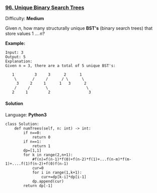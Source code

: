### [96\. Unique Binary Search Trees](https://leetcode.com/problems/unique-binary-search-trees/)

Difficulty: **Medium**


Given _n_, how many structurally unique **BST's** (binary search trees) that store values 1 ... _n_?

**Example:**

```
Input: 3
Output: 5
Explanation:
Given n = 3, there are a total of 5 unique BST's:

   1         3     3      2      1
    \       /     /      / \      \
     3     2     1      1   3      2
    /     /       \                 \
   2     1         2                 3
```


#### Solution

Language: **Python3**

```python3
class Solution:
    def numTrees(self, n: int) -> int:
        if n==0:
            return 0
        if n==1:
            return 1
        dp=[1,1]
        for k in range(2,n+1):
            #f(n)=f(n-1)*f(0)+f(n-2)*f(1)+...f(n-m)*f(m-1)+....f(1)f(n-2)+f(0)f(n-1)
            cur=0
            for i in range(1,k+1):
                cur+=dp[k-i]*dp[i-1]
            dp.append(cur)
        return dp[-1]
```
